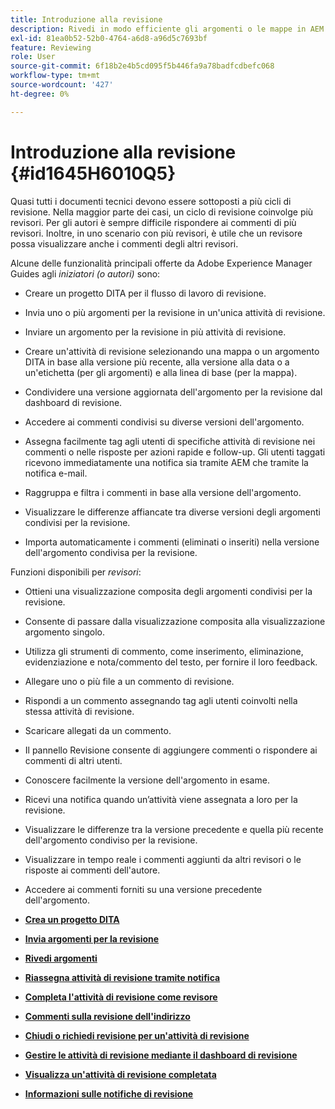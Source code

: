 ```yaml
---
title: Introduzione alla revisione
description: Rivedi in modo efficiente gli argomenti o le mappe in AEM Guides per una valutazione fluida dei contenuti. Conoscere le funzioni per autori e revisori in AEM Guides.
exl-id: 81ea0b52-52b0-4764-a6d8-a96d5c7693bf
feature: Reviewing
role: User
source-git-commit: 6f18b2e4b5cd095f5b446fa9a78badfcdbefc068
workflow-type: tm+mt
source-wordcount: '427'
ht-degree: 0%

---
```


# Introduzione alla revisione {#id1645H6010Q5}

Quasi tutti i documenti tecnici devono essere sottoposti a più cicli di revisione. Nella maggior parte dei casi, un ciclo di revisione coinvolge più revisori. Per gli autori è sempre difficile rispondere ai commenti di più revisori. Inoltre, in uno scenario con più revisori, è utile che un revisore possa visualizzare anche i commenti degli altri revisori.

Alcune delle funzionalità principali offerte da Adobe Experience Manager Guides agli *iniziatori \(o autori\)* sono:

- Creare un progetto DITA per il flusso di lavoro di revisione.
- Invia uno o più argomenti per la revisione in un&#39;unica attività di revisione.

- Inviare un argomento per la revisione in più attività di revisione.

- Creare un&#39;attività di revisione selezionando una mappa o un argomento DITA in base alla versione più recente, alla versione alla data o a un&#39;etichetta \(per gli argomenti\) e alla linea di base \(per la mappa\).

- Condividere una versione aggiornata dell&#39;argomento per la revisione dal dashboard di revisione.

- Accedere ai commenti condivisi su diverse versioni dell&#39;argomento.
- Assegna facilmente tag agli utenti di specifiche attività di revisione nei commenti o nelle risposte per azioni rapide e follow-up. Gli utenti taggati ricevono immediatamente una notifica sia tramite AEM che tramite la notifica e-mail.
- Raggruppa e filtra i commenti in base alla versione dell&#39;argomento.

- Visualizzare le differenze affiancate tra diverse versioni degli argomenti condivisi per la revisione.

- Importa automaticamente i commenti \(eliminati o inseriti\) nella versione dell&#39;argomento condivisa per la revisione.


Funzioni disponibili per *revisori*:

- Ottieni una visualizzazione composita degli argomenti condivisi per la revisione.
- Consente di passare dalla visualizzazione composita alla visualizzazione argomento singolo.
- Utilizza gli strumenti di commento, come inserimento, eliminazione, evidenziazione e nota/commento del testo, per fornire il loro feedback.
- Allegare uno o più file a un commento di revisione.
- Rispondi a un commento assegnando tag agli utenti coinvolti nella stessa attività di revisione.
- Scaricare allegati da un commento.
- Il pannello Revisione consente di aggiungere commenti o rispondere ai commenti di altri utenti.
- Conoscere facilmente la versione dell&#39;argomento in esame.
- Ricevi una notifica quando un’attività viene assegnata a loro per la revisione.
- Visualizzare le differenze tra la versione precedente e quella più recente dell&#39;argomento condiviso per la revisione.
- Visualizzare in tempo reale i commenti aggiunti da altri revisori o le risposte ai commenti dell&#39;autore.
- Accedere ai commenti forniti su una versione precedente dell&#39;argomento.


- **[Crea un progetto DITA](authoring-create-dita-project.md)**

- **[Invia argomenti per la revisione](review-send-topics-for-review.md)**

- **[Rivedi argomenti](review-topics.md)**

- **[Riassegna attività di revisione tramite notifica](reassign-review-using-notification.md)**

- **[Completa l&#39;attività di revisione come revisore](review-complete-review-tasks.md)**

- **[Commenti sulla revisione dell&#39;indirizzo](review-address-review-comments.md)**

- **[Chiudi o richiedi revisione per un&#39;attività di revisione](review-close-review-task.md)**

- **[Gestire le attività di revisione mediante il dashboard di revisione](review-manage-tasks-review-dashboard.md)**

- **[Visualizza un&#39;attività di revisione completata](review-view-completed-task.md)**

- **[Informazioni sulle notifiche di revisione](review-understanding-review-notifications.md)**
